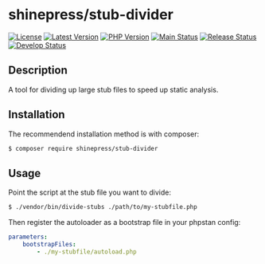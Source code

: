 # shinepress/stub-divider

[![License](https://img.shields.io/packagist/l/shinepress/stub-divider)](https://github.com/shinepress/stub-divider/blob/main/LICENSE)
[![Latest Version](https://img.shields.io/packagist/v/shinepress/stub-divider?label=latest)](https://packagist.org/packages/shinepress/stub-divider/)
[![PHP Version](https://img.shields.io/packagist/dependency-v/shinepress/stub-divider/php?label=php)](https://www.php.net/releases/index.php)
[![Main Status](https://img.shields.io/github/actions/workflow/status/shinepress/stub-divider/verify.yml?branch=main&label=main)](https://github.com/shinepress/stub-divider/actions/workflows/verify.yml?query=branch%3Amain)
[![Release Status](https://img.shields.io/github/actions/workflow/status/shinepress/stub-divider/verify.yml?branch=release&label=release)](https://github.com/shinepress/stub-divider/actions/workflows/verify.yml?query=branch%3Arelease)
[![Develop Status](https://img.shields.io/github/actions/workflow/status/shinepress/stub-divider/verify.yml?branch=develop&label=develop)](https://github.com/shinepress/stub-divider/actions/workflows/verify.yml?query=branch%3Adevelop)


## Description

A tool for dividing up large stub files to speed up static analysis.


## Installation

The recommendend installation method is with composer:
```sh
$ composer require shinepress/stub-divider
```


## Usage


Point the script at the stub file you want to divide:
```sh
$ ./vendor/bin/divide-stubs ./path/to/my-stubfile.php
```

Then register the autoloader as a bootstrap file in your phpstan config:
```yaml
parameters:
    bootstrapFiles:
        - ./my-stubfile/autoload.php
```
